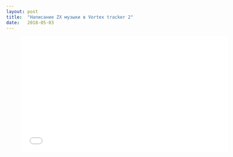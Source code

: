 ```yaml
---
layout: post
title:  "Написание ZX музыки в Vortex tracker 2"
date:   2018-05-03
---
```

<figure>
<iframe width="560" height="315" src="//www.youtube.com/embed/WCUu18aKIKE" frameborder="0" allowfullscreen></iframe>
</figure>